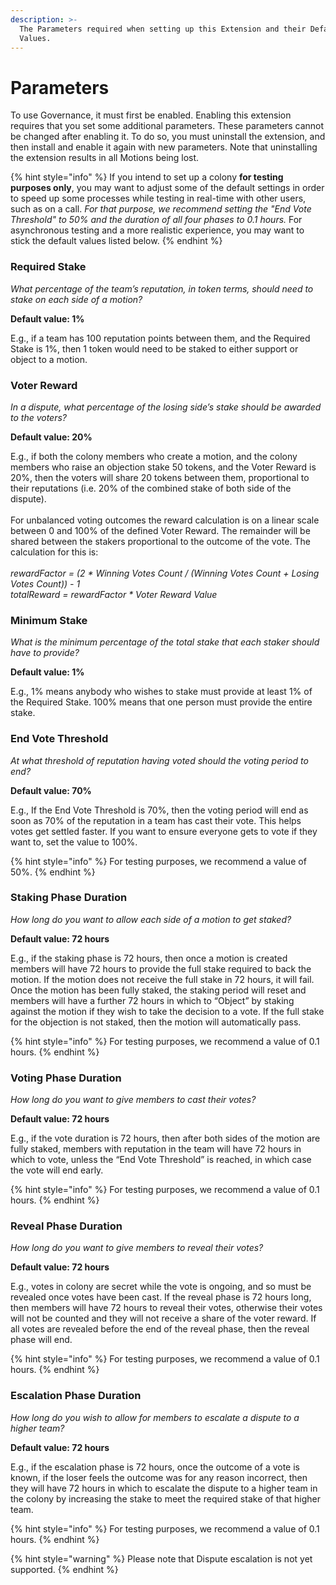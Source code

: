 ```yaml
---
description: >-
  The Parameters required when setting up this Extension and their Default
  Values.
---
```


# Parameters

To use Governance, it must first be enabled. Enabling this extension requires that you set some additional parameters. These parameters cannot be changed after enabling it. To do so, you must uninstall the extension, and then install and enable it again with new parameters. Note that uninstalling the extension results in all Motions being lost.

{% hint style="info" %}
If you intend to set up a colony **for testing purposes only**, you may want to adjust some of the default settings in order to speed up some processes while testing in real-time with other users, such as on a call. _For that purpose, we recommend setting the "End Vote Threshold" to 50% and the duration of all four phases to 0.1 hours._ For asynchronous testing and a more realistic experience, you may want to stick the default values listed below.
{% endhint %}

### Required Stake

_What percentage of the team’s reputation, in token terms, should need to stake on each side of a motion?_

**Default value: 1%**

E.g., if a team has 100 reputation points between them, and the Required Stake is 1%, then 1 token would need to be staked to either support or object to a motion.

### Voter Reward

_In a dispute, what percentage of the losing side’s stake should be awarded to the voters?_

**Default value: 20%**

E.g., if both the colony members who create a motion, and the colony members who raise an objection stake 50 tokens, and the Voter Reward is 20%, then the voters will share 20 tokens between them, proportional to their reputations (i.e. 20% of the combined stake of both side of the dispute).\
\
For unbalanced voting outcomes the reward calculation is on a linear scale between 0 and 100% of the defined Voter Reward. The remainder will be shared between the stakers proportional to the outcome of the vote. The calculation for this is: \
\
_rewardFactor = (2 \* Winning Votes Count / (Winning Votes Count + Losing Votes Count)) - 1_\
_totalReward = rewardFactor \* Voter Reward Value_

### Minimum Stake

_What is the minimum percentage of the total stake that each staker should have to provide?_

**Default value: 1%**

E.g., 1% means anybody who wishes to stake must provide at least 1% of the Required Stake. 100% means that one person must provide the entire stake.

### End Vote Threshold

_At what threshold of reputation having voted should the voting period to end?_

**Default value: 70%**

E.g., If the End Vote Threshold is 70%, then the voting period will end as soon as 70% of the reputation in a team has cast their vote. This helps votes get settled faster. If you want to ensure everyone gets to vote if they want to, set the value to 100%.

{% hint style="info" %}
For testing purposes, we recommend a value of 50%.
{% endhint %}

### Staking Phase Duration

_How long do you want to allow each side of a motion to get staked?_

**Default value: 72 hours**

E.g., if the staking phase is 72 hours, then once a motion is created members will have 72 hours to provide the full stake required to back the motion. If the motion does not receive the full stake in 72 hours, it will fail. Once the motion has been fully staked, the staking period will reset and members will have a further 72 hours in which to “Object” by staking against the motion if they wish to take the decision to a vote. If the full stake for the objection is not staked, then the motion will automatically pass.

{% hint style="info" %}
For testing purposes, we recommend a value of 0.1 hours.
{% endhint %}

### Voting Phase Duration

_How long do you want to give members to cast their votes?_

**Default value: 72 hours**

E.g., if the vote duration is 72 hours, then after both sides of the motion are fully staked, members with reputation in the team will have 72 hours in which to vote, unless the “End Vote Threshold” is reached, in which case the vote will end early.

{% hint style="info" %}
For testing purposes, we recommend a value of 0.1 hours.
{% endhint %}

### Reveal Phase Duration

_How long do you want to give members to reveal their votes?_

**Default value: 72 hours**

E.g., votes in colony are secret while the vote is ongoing, and so must be revealed once votes have been cast. If the reveal phase is 72 hours long, then members will have 72 hours to reveal their votes, otherwise their votes will not be counted and they will not receive a share of the voter reward. If all votes are revealed before the end of the reveal phase, then the reveal phase will end.

{% hint style="info" %}
For testing purposes, we recommend a value of 0.1 hours.
{% endhint %}

### Escalation Phase Duration

_How long do you wish to allow for members to escalate a dispute to a higher team?_

**Default value: 72 hours**

E.g., if the escalation phase is 72 hours, once the outcome of a vote is known, if the loser feels the outcome was for any reason incorrect, then they will have 72 hours in which to escalate the dispute to a higher team in the colony by increasing the stake to meet the required stake of that higher team.

{% hint style="info" %}
For testing purposes, we recommend a value of 0.1 hours.
{% endhint %}

{% hint style="warning" %}
Please note that Dispute escalation is not yet supported.
{% endhint %}
